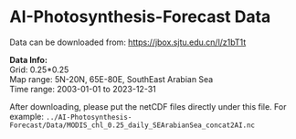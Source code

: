 # AI-Photosynthesis-Forecast Data
Data can be downloaded from: https://jbox.sjtu.edu.cn/l/z1bT1t

**Data Info:**  
Grid: 0.25*0.25  
Map range: 5N-20N, 65E-80E, SouthEast Arabian Sea  
Time range: 2003-01-01 to 2023-12-31

After downloading, please put the netCDF files directly under this file. For example: ```../AI-Photosynthesis-Forecast/Data/MODIS_chl_0.25_daily_SEArabianSea_concat2AI.nc```